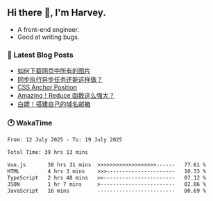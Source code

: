 ## Hi there 👋, I'm Harvey.

- A front-end engineer.
- Good at writing bugs.

### 📖 Latest Blog Posts
<!-- BLOG-POST-LIST:START -->
- [如何下载网页中所有的图片](https://blog.izou.top/posts/download-page-img/)
- [同步执行异步任务还能这样做？](https://blog.izou.top/posts/sync-executed/)
- [CSS Anchor Position](https://blog.izou.top/posts/css-anchor/)
- [Amazing！Reduce 函数这么强大？](https://blog.izou.top/posts/reduce-usage/)
- [白嫖！搭建自己的域名邮箱](https://blog.izou.top/posts/domain-mail/)
<!-- BLOG-POST-LIST:END -->

### 🕐 WakaTime
<!--START_SECTION:waka-->

```txt
From: 12 July 2025 - To: 19 July 2025

Total Time: 39 hrs 13 mins

Vue.js       30 hrs 31 mins  >>>>>>>>>>>>>>>>>>>------   77.61 %
HTML         4 hrs 3 mins    >>>----------------------   10.33 %
TypeScript   2 hrs 48 mins   >>-----------------------   07.12 %
JSON         1 hr 7 mins     >------------------------   02.86 %
JavaScript   16 mins         -------------------------   00.69 %
```

<!--END_SECTION:waka-->
